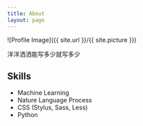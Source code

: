 ```yaml
---
title: About
layout: page
---
```

![Profile Image]({{ site.url }}/{{ site.picture }})

<p>洋洋洒洒能写多少就写多少</p>


<h2>Skills</h2>

<ul class="skill-list">
	<li>Machine Learning</li>
	<li>Nature Language Process</li>
	<li>CSS (Stylus, Sass, Less)</li>
	<li>Python</li>
</ul>

